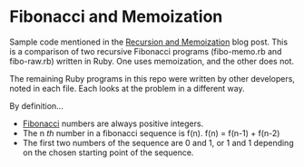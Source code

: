 Fibonacci and Memoization
===
Sample code mentioned in the [Recursion and Memoization](http://rayhightower.com/blog/2014/04/12/recursion-and-memoization/) blog post. This is a comparison of two recursive Fibonacci programs (fibo-memo.rb and fibo-raw.rb) written in Ruby. One uses memoization, and the other does not.

The remaining Ruby programs in this repo were written by other developers, noted in each file. Each looks at the problem in a different way.

By definition...

* [Fibonacci](http://en.wikipedia.org/wiki/Fibonacci_number) numbers are always positive integers.
* The n _th_ number in a fibonacci sequence is f(n). f(n) = f(n-1) + f(n-2)
* The first two numbers of the sequence are 0 and 1, or 1 and 1 depending on the chosen starting point of the sequence.



